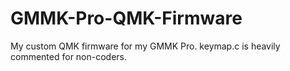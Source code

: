 # GMMK-Pro-QMK-Firmware
My custom QMK firmware for my GMMK Pro. keymap.c is heavily commented for non-coders.
